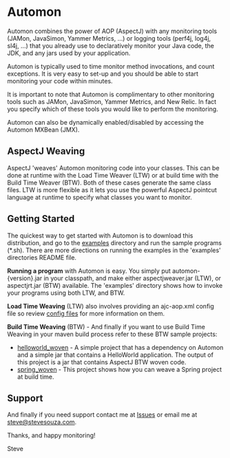 # Automon
Automon combines the power of AOP (AspectJ) with any monitoring tools (JAMon, JavaSimon, Yammer Metrics, ...) or logging tools
(perf4j, log4j, sl4j, ...) that you already use to declaratively monitor your Java code, the JDK, and any jars used by your application.

Automon is typically used to time monitor method invocations, and count exceptions. It is very easy to set-up and you should
be able to start monitoring your code within minutes.

It is important to note that Automon is complimentary to other monitoring tools
such as JAMon, JavaSimon, Yammer Metrics, and New Relic.  In fact you specify which of these tools you would like to
perform the monitoring.

Automon can also be dynamically enabled/disabled by accessing the Automon MXBean (JMX).

AspectJ Weaving
-----------------------------------
AspectJ 'weaves' Automon monitoring code into your classes.  This can be done at runtime with the Load Time Weaver (LTW)
or at build time with the Build Time Weaver (BTW).  Both of these cases generate the same class files.  LTW is more flexible
as it lets you use the powerful AspectJ pointcut language at runtime to specify what classes you want to monitor.

Getting Started
-----------------------------------
The quickest way to get started with Automon is to download this distribution, and go to the [examples](https://github.com/stevensouza/automon/tree/master/examples)
directory and run the sample programs (*.sh).  There are more directions on running the examples in the 'examples' directories README file.

**Running a program** with Automon is easy.  You simply put automon-{version}.jar in your classpath, and make either aspectjweaver.jar (LTW),
or aspectjrt.jar (BTW) available.  The 'examples' directory shows how to invoke your programs using both LTW, and BTW.

**Load Time Weaving** (LTW) also involves providing an ajc-aop.xml config file so review [config files](https://github.com/stevensouza/automon/tree/master/examples/config)
for more information on them.

**Build Time Weaving** (BTW) - And finally if you want to use Build Time Weaving in your maven build process refer to these BTW sample projects:

* [helloworld_woven](https://github.com/stevensouza/automon/tree/master/helloworld_woven) - A simple project that
has a dependency on Automon and a simple jar that contains a HelloWorld application.  The output of this project is a jar
  that contains AspectJ BTW woven code.
* [spring_woven](https://github.com/stevensouza/automon/tree/master/spring_woven) - This project shows how you can weave a Spring
project at build time.

Support
-----------------------------------
And finally if you need support contact me at [Issues](https://github.com/stevensouza/automon/issues) or email me
at steve@stevesouza.com.

Thanks, and happy monitoring!

Steve
